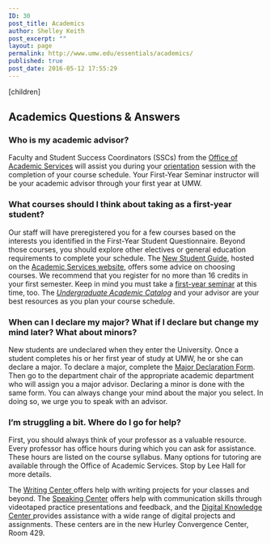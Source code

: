 ```yaml
---
ID: 30
post_title: Academics
author: Shelley Keith
post_excerpt: ""
layout: page
permalink: http://www.umw.edu/essentials/academics/
published: true
post_date: 2016-05-12 17:55:29
---
```

[children]
<h2>Academics Questions &amp; Answers<strong>
</strong></h2>
<h3>Who is my academic advisor?</h3>
Faculty and Student Success Coordinators (SSCs) from the <a href="https://academics.umw.edu/academicservices/">Office of Academic Services</a> will assist you during your <a href="http://orientation.umw.edu/">orientation</a> session with the completion of your course schedule. Your First-Year Seminar instructor will be your academic advisor through your first year at UMW.
<h3>What courses should I think about taking as a first-year student?</h3>
Our staff will have preregistered you for a few courses based on the interests you identified in the First-Year Student Questionnaire. Beyond those courses, you should explore other electives or general education requirements to complete your schedule. The <a href="https://www.umw.edu/?search-choice=google&amp;s=new+student+guide">New Student Guide</a>, hosted on the <a href="https://academics.umw.edu/academicservices/">Academic Services website</a>, offers some advice on choosing courses. We recommend that you register for no more than 16 credits in your first semester. Keep in mind you must take a <a href="http://academics.umw.edu/fsem/">first-year seminar</a> at this time, too. The <a href="http://publications.umw.edu/undergraduatecatalog/courses-of-study/general-education/general-education-course-list/"><em>Undergraduate Academic Catalog</em></a> and your advisor are your best resources as you plan your course schedule.
<h3>When can I declare my major? What if I declare but change my mind later? What about minors?</h3>
New students are undeclared when they enter the University. Once a student completes his or her first year of study at UMW, he or she can declare a major. To declare a major, complete the <a href="http://academics.umw.edu/registrar/students/majorminor-declaration/">Major Declaration Form</a>. Then go to the department chair of the appropriate academic department who will assign you a major advisor. Declaring a minor is done with the same form. You can always change your mind about the major you select. In doing so, we urge you to speak with an advisor.
<h3>I’m struggling a bit. Where do I go for help?</h3>
First, you should always think of your professor as a valuable resource. Every professor has office hours during which you can ask for assistance. These hours are listed on the course syllabus. Many options for tutoring are available through the Office of Academic Services. Stop by Lee Hall for more details.

The <a href="http://academics.umw.edu/writing-fredericksburg/about-the-writing-center/">Writing Center </a>offers help with writing projects for your classes and beyond. The <a href="http://academics.umw.edu/speaking/speaking-center/">Speaking Center</a> offers help with communication skills through videotaped practice presentations and feedback, and the <a href="http://convergence.umw.edu/digital-knowledge-center/">Digital Knowledge Center </a>provides assistance with a wide range of digital projects and assignments. These centers are in the new Hurley Convergence Center, Room 429.
